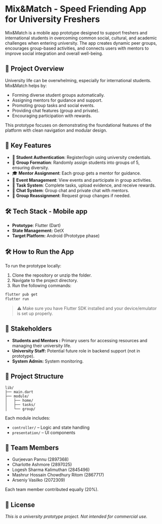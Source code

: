 # Mix&Match - Speed Friending App for University Freshers

Mix&Match is a mobile app prototype designed to support freshers and international students in overcoming common social, cultural, and academic challenges when entering university. The app creates dynamic peer groups, encourages group-based activities, and connects users with mentors to improve social integration and overall well-being.

## 📌 Project Overview

University life can be overwhelming, especially for international students. Mix&Match helps by:
- Forming diverse student groups automatically.
- Assigning mentors for guidance and support.
- Promoting group tasks and social events.
- Providing chat features (group and private).
- Encouraging participation with rewards.

This prototype focuses on demonstrating the foundational features of the platform with clean navigation and modular design.

## 🎯 Key Features

- 🔐 **Student Authentication**: Register/login using university credentials.
- 👥 **Group Formation**: Randomly assign students into groups of 5, ensuring diversity.
- 🎓 **Mentor Assignment**: Each group gets a mentor for guidance.
- 📆 **Event Management**: View events and participate in group activities.
- 🧩 **Task System**: Complete tasks, upload evidence, and receive rewards.
- 💬 **Chat System**: Group chat and private chat with mentors.
- 🔄 **Group Reassignment**: Request group changes if needed.

## 🛠️ Tech Stack - Mobile app

- **Prototype**: Flutter (Dart)
- **State Management:** GetX 
- **Target Platform:** Android (Prototype phase)

## 🛠️ How to Run the App

To run the prototype locally:

1. Clone the repository or unzip the folder.
2. Navigate to the project directory.
3. Run the following commands:

```bash
flutter pub get
flutter run
```

> ⚠️ Make sure you have Flutter SDK installed and your device/emulator is set up properly.

## 👤 Stakeholders

- **Students and Mentors :** Primary users for accessing resources and managing their university life.
- **University Staff:** Potential future role in backend support (not in prototype).
- **System Admin:** System monitoring.

## 📂 Project Structure

```
lib/
├── main.dart
├── module/
│   ├── home/
│   ├── tasks/
│   └── group/
```

Each module includes:
- `controller/` – Logic and state handling
- `presentation/` – UI components

## 👥 Team Members

- Gurjeevan Pannu (2897368)
- Charlotte Ashmore (2897025)
- Logesh Sharma Kalimuthan (2845496)
- Mashrur Hossain Chowdhury Ritom (2867717)
- Arseniy Vasilko (2072309)

Each team member contributed equally (20%).

## 📄 License

*This is a university prototype project. Not intended for commercial use.*